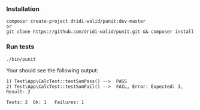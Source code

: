 ### Installation

    composer create-project dridi-walid/punit:dev-master
    or
    git clone https://github.com/dridi-walid/punit.git && composer install
    
### Run tests

    ./bin/punit
    
Your should see the following output:

    1) Test\App\CalcTest::testSumPass() -->  PASS 
    2) Test\App\CalcTest::testSumFail() -->  FAIL, Error: Expected: 3, Result: 2

    Tests: 2  Ok: 1   Failures: 1
